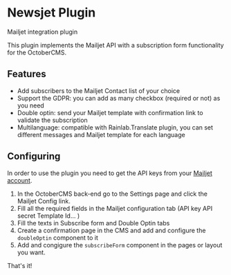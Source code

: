 # Newsjet Plugin

Mailjet integration plugin

This plugin implements the Mailjet API with a subscription form functionality for the OctoberCMS.

## Features
+ Add subscribers to the Mailjet Contact list of your choice
+ Support the GDPR: you can add as many checkbox (required or not) as you need
+ Double optin: send your Mailjet template with confirmation link to validate the subscription
+ Multilanguage: compatible with Rainlab.Translate plugin, you can set different messages and Mailjet template for each language

## Configuring

In order to use the plugin you need to get the API keys from your [Mailjet account](https://app.mailjet.com/transactional).

1. In the OctoberCMS back-end go to the Settings page and click the Mailjet Config link. 
2. Fill all the required fields in the Mailjet configuration tab (API key API secret Template Id... )
3. Fill the texts in Subscribe form and Double Optin tabs
4. Create a confirmation page in the CMS and add and configure the `doubleOptin` component to it
5. Add and congigure the `subscribeForm` component in the pages or layout you want.


That's it!

